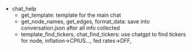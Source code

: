- chat_help
  - get_template: template for the main chat
  - get_node_names, get_edges, format_data: save into conversation.json after all info collected
  - template_find_tickers, chat_find_tickers: use chatgpt to find tickers for node, inflation->CPIUS..., fed rates->DFF, 